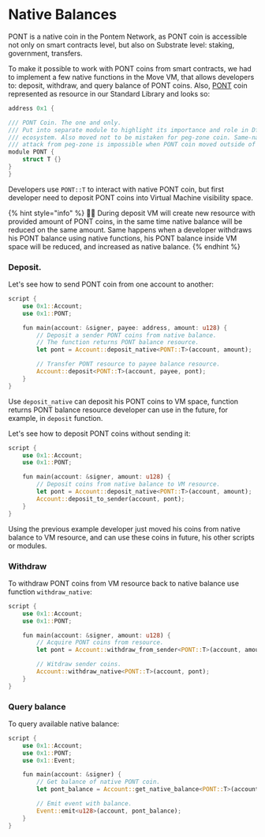 # Native Balances

PONT is a native coin in the Pontem Network, as PONT coin is accessible not only on smart contracts level, but also on Substrate level: staking, government, transfers.

To make it possible to work with PONT coins from smart contracts, we had to implement a few native functions in the Move VM, that allows developers to: deposit, withdraw, and query balance of PONT coins. Also, [PONT](https://github.com/pontem-network/move-stdlib/blob/master/modules/pont.move) coin represented as resource in our Standard Library and looks so:
 
```rust
address 0x1 {

/// PONT Coin. The one and only.
/// Put into separate module to highlight its importance and role in Dfinance
/// ecosystem. Also moved not to be mistaken for peg-zone coin. Same-naming
/// attack from peg-zone is impossible when PONT coin moved outside of Coins module
module PONT {
    struct T {}
}
}
```

Developers use `PONT::T` to interact with native PONT coin, but first developer need to deposit PONT coins into Virtual Machine visibility space.

{% hint style="info" %}
🧙‍♂️ During deposit VM will create new resource with provided amount of PONT coins, in the same time native balance will be reduced on the same amount. Same happens when a developer withdraws his PONT balance using native functions, his PONT balance inside VM space will be reduced, and increased as native balance.
{% endhint %}

### Deposit.

Let's see how to send PONT coin from one account to another:

```rust
script {
    use 0x1::Account;
    use 0x1::PONT;

    fun main(account: &signer, payee: address, amount: u128) {
        // Deposit a sender PONT coins from native balance.
        // The function returns PONT balance resource.
        let pont = Account::deposit_native<PONT::T>(account, amount);

        // Transfer PONT resource to payee balance resource.
        Account::deposit<PONT::T>(account, payee, pont);
    }
}
```

Use `deposit_native` can deposit his PONT coins to VM space, function returns PONT balance resource developer can use in the future, for example, in `deposit` function.

Let's see how to deposit PONT coins without sending it:

```rust
script {
    use 0x1::Account;
    use 0x1::PONT;

    fun main(account: &signer, amount: u128) {
        // Deposit coins from native balance to VM resource.
        let pont = Account::deposit_native<PONT::T>(account, amount);
        Account::deposit_to_sender(account, pont);
    }
}
```

Using the previous example developer just moved his coins from native balance to VM resource, and can use these coins in future, his other scripts or modules.

### Withdraw

To withdraw PONT coins from VM resource back to native balance use function `withdraw_native`:

```rust
script {
    use 0x1::Account;
    use 0x1::PONT;

    fun main(account: &signer, amount: u128) {
        // Acquire PONT coins from resource.
        let pont = Account::withdraw_from_sender<PONT::T>(account, amount);

        // Witdraw sender coins.
        Account::withdraw_native<PONT::T>(account, pont);
    }
}
```

### Query balance

To query available native balance:

```rust
script {
    use 0x1::Account;
    use 0x1::PONT;
    use 0x1::Event;

    fun main(account: &signer) {
        // Get balance of native PONT coin.
        let pont_balance = Account::get_native_balance<PONT::T>(account);

        // Emit event with balance.
        Event::emit<u128>(account, pont_balance);
    }
}
```
